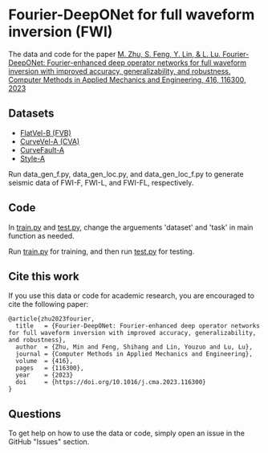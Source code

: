 # Fourier-DeepONet for full waveform inversion (FWI)

The data and code for the paper [M. Zhu, S. Feng, Y. Lin, & L. Lu. Fourier-DeepONet: Fourier-enhanced deep operator networks for full waveform inversion with improved accuracy, generalizability, and robustness. Computer Methods in Applied Mechanics and Engineering, 416, 116300, 2023](https://doi.org/10.1016/j.cma.2023.116300)

## Datasets

- [FlatVel-B (FVB)](data/fvb)
- [CurveVel-A (CVA)](data/cva)
- [CurveFault-A](data/cfa)
- [Style-A](data/sta)

Run data_gen_f.py, data_gen_loc.py, and data_gen_loc_f.py to generate seismic data of FWI-F, FWI-L, and FWI-FL, respectively.

## Code
In [train.py](src/train.py) and [test.py](src/test.py), change the arguements 'dataset' and 'task' in main function as needed.

Run [train.py](src/train.py) for training, and then run [test.py](src/test.py) for testing.

## Cite this work

If you use this data or code for academic research, you are encouraged to cite the following paper:

```
@article{zhu2023fourier,
  title   = {Fourier-DeepONet: Fourier-enhanced deep operator networks for full waveform inversion with improved accuracy, generalizability, and robustness},
  author  = {Zhu, Min and Feng, Shihang and Lin, Youzuo and Lu, Lu},
  journal = {Computer Methods in Applied Mechanics and Engineering},
  volume  = {416},
  pages   = {116300},
  year    = {2023}
  doi     = {https://doi.org/10.1016/j.cma.2023.116300}
}
```

## Questions

To get help on how to use the data or code, simply open an issue in the GitHub "Issues" section.
